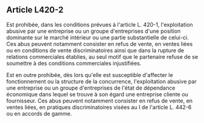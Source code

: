 Article L420-2
----
Est prohibée, dans les conditions prévues à l'article L. 420-1, l'exploitation
abusive par une entreprise ou un groupe d'entreprises d'une position dominante
sur le marché intérieur ou une partie substantielle de celui-ci. Ces abus
peuvent notamment consister en refus de vente, en ventes liées ou en conditions
de vente discriminatoires ainsi que dans la rupture de relations commerciales
établies, au seul motif que le partenaire refuse de se soumettre à des
conditions commerciales injustifiées.

Est en outre prohibée, dès lors qu'elle est susceptible d'affecter le
fonctionnement ou la structure de la concurrence, l'exploitation abusive par une
entreprise ou un groupe d'entreprises de l'état de dépendance économique dans
lequel se trouve à son égard une entreprise cliente ou fournisseur. Ces abus
peuvent notamment consister en refus de vente, en ventes liées, en pratiques
discriminatoires visées au I de l'article L. 442-6 ou en accords de gamme.
